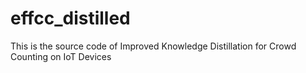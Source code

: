 # effcc_distilled
This is the source code of Improved Knowledge Distillation for Crowd Counting on IoT Devices
